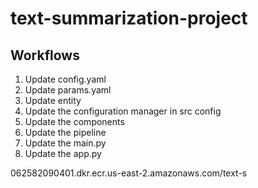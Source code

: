 # text-summarization-project

## Workflows

1. Update config.yaml
2. Update params.yaml
3. Update entity
4. Update the configuration manager in src config
5. Update the components
6. Update the pipeline
7. Update the main.py 
8. Update the app.py







062582090401.dkr.ecr.us-east-2.amazonaws.com/text-s